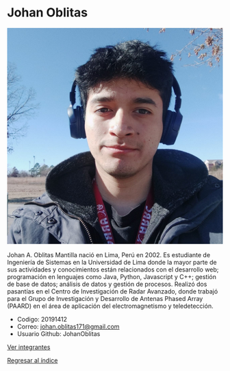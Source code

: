 # Johan Oblitas

![Johan Oblitas](oblitas.jpeg)

Johan A. Oblitas Mantilla nació en Lima, Perú en 2002. Es estudiante de Ingeniería de Sistemas en la Universidad de Lima donde la mayor parte de sus actividades y conocimientos están relacionados con el desarrollo web; programación en lenguajes como Java, Python, Javascript y C++; gestión de base de datos; análisis de datos y gestión de procesos. Realizó dos pasantías en el Centro de Investigación de Radar Avanzado, donde trabajó para el Grupo de Investigación y Desarrollo de Antenas Phased Array (PAARD) en el área de aplicación del electromagnetismo y teledetección.

* Codigo: 20191412
* Correo: johan.oblitas171@gmail.com
* Usuario Github: JohanOblitas

[Ver integrantes](../integrantes.md)

[Regresar al índice](../../proyecto.md)